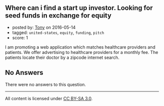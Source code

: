 ## Where can i find a start up investor. Looking for seed funds in exchange for equity

- posted by: [Tony](https://stackexchange.com/users/8443910/tony) on 2016-05-14
- tagged: `united-states`, `equity`, `funding`, `pitch`
- score: 1

I am promoting a web application which matches healthcare providers and patients. We offer advertising to healthcare providers for a monthly fee. The patients locate their doctor by a zipcode internet search. 

## No Answers

There were no answers to this question.


---

All content is licensed under [CC BY-SA 3.0](https://creativecommons.org/licenses/by-sa/3.0/).
